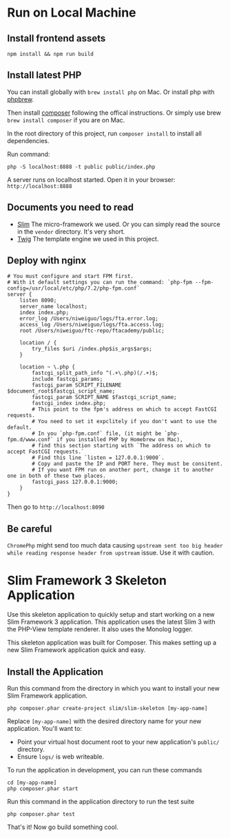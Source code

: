 # Run on Local Machine

## Install frontend assets

`npm install && npm run build`

## Install latest PHP

You can install globally with `brew install php` on Mac. Or install php with [phpbrew](https://github.com/phpbrew/phpbrew).

Then install [composer](https://getcomposer.org/doc/00-intro.md) following the offical instructions. Or simply use brew `brew install composer` if you are on Mac.

In the root directory of this project, run `composer install` to install all dependencies.

Run command:

```
php -S localhost:8888 -t public public/index.php
```

A server runs on localhost started. Open it in your browser: `http://localhost:8888`


## Documents you need to read

* [Slim](https://www.slimframework.com/) The micro-framework we used. Or you can simply read the source in the `vendor` directory. It's very short.
* [Twig](https://twig.symfony.com/) The template engine we used in this project.

## Deploy with nginx

```
# You must configure and start FPM first.
# With it default settings you can run the command: `php-fpm --fpm-config=/usr/local/etc/php/7.2/php-fpm.conf`
server {
    listen 8090;
    server_name localhost;
    index index.php;
    error_log /Users/niweiguo/logs/fta.error.log;
    access_log /Users/niweiguo/logs/fta.access.log;
    root /Users/niweiguo/ftc-repo/ftacademy/public;
    
    location / {
        try_files $uri /index.php$is_args$args;
    }

    location ~ \.php {
        fastcgi_split_path_info ^(.+\.php)(/.+)$;
        include fastcgi_params;
        fastcgi_param SCRIPT_FILENAME $document_root$fastcgi_script_name;
        fastcgi_param SCRIPT_NAME $fastcgi_script_name;
        fastcgi_index index.php;
        # This point to the fpm's address on which to accept FastCGI requests.
        # You need to set it expclitely if you don't want to use the default.
        # In you `php-fpm.conf` file, (it might be `php-fpm.d/www.conf` if you installed PHP by Homebrew on Mac),
        # find this section starting with `The address on which to accept FastCGI requests.`
        # Find this line `listen = 127.0.0.1:9000`.
        # Copy and paste the IP and PORT here. They must be consitent.
        # If you want FPM run on another port, change it to another one in both of these two places.
        fastcgi_pass 127.0.0.1:9000;
    }
}
```

Then go to `http://localhost:8090`

## Be careful

`ChromePhp` might send too much data causing `upstream sent too big header while reading response header from upstream` issue. Use it with caution.

# Slim Framework 3 Skeleton Application

Use this skeleton application to quickly setup and start working on a new Slim Framework 3 application. This application uses the latest Slim 3 with the PHP-View template renderer. It also uses the Monolog logger.

This skeleton application was built for Composer. This makes setting up a new Slim Framework application quick and easy.

## Install the Application

Run this command from the directory in which you want to install your new Slim Framework application.

    php composer.phar create-project slim/slim-skeleton [my-app-name]

Replace `[my-app-name]` with the desired directory name for your new application. You'll want to:

* Point your virtual host document root to your new application's `public/` directory.
* Ensure `logs/` is web writeable.

To run the application in development, you can run these commands 

	cd [my-app-name]
	php composer.phar start

Run this command in the application directory to run the test suite

	php composer.phar test

That's it! Now go build something cool.
